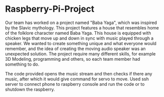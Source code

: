 # Raspberry-Pi-Project

Our team has worked on a project named "Baba Yaga", which was inspired by the Slavic mythology. This project features a house that resembles home of the folklore character named Baba Yaga. This house is equipped with chicken legs that move up and down in sync with music played through a speaker. We wanted to create something unique and what everyone would remember, and the idea of creating the moving audio speaker was an unexpected solution. The project require many different skills, for example 3D Modeling, programming and others, so each team member had something to do.

The code provided opens the music stream and then checks if there any music, after which it would give command for servo to move. Used ssh server to connect phone to raspberry console and run the code or to shutdown the raspberry.
